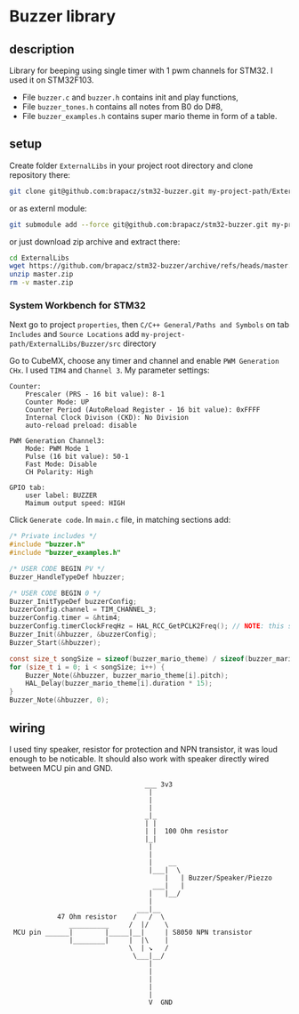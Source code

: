 # Buzzer library

## description

Library for beeping using single timer with 1 pwm channels for STM32. I used it on STM32F103.

* File `buzzer.c` and `buzzer.h` contains init and play functions,
* File `buzzer_tones.h` contains all notes from B0 do D#8,
* File `buzzer_examples.h` contains super mario theme in form of a table.

## setup

Create folder `ExternalLibs` in your project root directory and clone repository there:

```bash
git clone git@github.com:brapacz/stm32-buzzer.git my-project-path/ExternalLibs/Buzzer
```

or as externl module:

```bash
git submodule add --force git@github.com:brapacz/stm32-buzzer.git my-project-path/ExternalLibs/Buzzer
```

or just download zip archive and extract there:

```bash
cd ExternalLibs
wget https://github.com/brapacz/stm32-buzzer/archive/refs/heads/master.zip
unzip master.zip
rm -v master.zip
```

### System Workbench for STM32

Next go to project `properties`, then `C/C++ General/Paths and Symbols` on tab `Includes` and `Source Locations` add `my-project-path/ExternalLibs/Buzzer/src` directory

Go to CubeMX, choose any timer and channel and enable `PWM Generation CHx`. I used `TIM4` and `Channel 3`.
My parameter settings:

```
Counter:
	Prescaler (PRS - 16 bit value): 8-1
	Counter Mode: UP
	Counter Period (AutoReload Register - 16 bit value): 0xFFFF
	Internal Clock Divison (CKD): No Division
	auto-reload preload: disable

PWM Generation Channel3:
	Mode: PWM Mode 1
	Pulse (16 bit value): 50-1
	Fast Mode: Disable
	CH Polarity: High

GPIO tab:
	user label: BUZZER
	Maimum output speed: HIGH
```

Click `Generate code`. In `main.c` file, in matching sections add:

```C
/* Private includes */
#include "buzzer.h"
#include "buzzer_examples.h"
```

```C
/* USER CODE BEGIN PV */
Buzzer_HandleTypeDef hbuzzer;
```

```C
/* USER CODE BEGIN 0 */
Buzzer_InitTypeDef buzzerConfig;
buzzerConfig.channel = TIM_CHANNEL_3;
buzzerConfig.timer = &htim4;
buzzerConfig.timerClockFreqHz = HAL_RCC_GetPCLK2Freq(); // NOTE: this should be freq of timer, not frequency of peripheral clock
Buzzer_Init(&hbuzzer, &buzzerConfig);
Buzzer_Start(&hbuzzer);

const size_t songSize = sizeof(buzzer_mario_theme) / sizeof(buzzer_mario_theme[0]);
for (size_t i = 0; i < songSize; i++) {
	Buzzer_Note(&hbuzzer, buzzer_mario_theme[i].pitch);
	HAL_Delay(buzzer_mario_theme[i].duration * 15);
}
Buzzer_Note(&hbuzzer, 0);
```

## wiring

I used tiny speaker, resistor for protection and NPN transistor, it was loud enough to be noticable. It should also work with speaker directly wired between MCU pin and GND.

```
                                  ___ 3v3
                                   |
                                   |
                                   |
                                  _|_
                                  | |
                                  | |  100 Ohm resistor
                                  |_|
                                   |
                                   |
                                   |    __
                                   |___|  \
                                       |   | Buzzer/Speaker/Piezzo
                                    ___|   |
                                   |   |__/
                                   |
                                ___|__
            47 Ohm resistor    /   /  \
               __________     /  |/    \
 MCU pin ______|        |_____|__|     | S8050 NPN transistor
               |________|     |  |\    |
                              \  | ↘   /
                               \___|__/
                                   |
                                   |
                                   |
                                   |
                                   |
                                   V  GND
```
